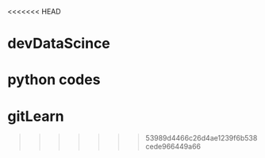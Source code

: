 <<<<<<< HEAD
# devDataScince
python codes
=======
# gitLearn
>>>>>>> 53989d4466c26d4ae1239f6b538cede966449a66
